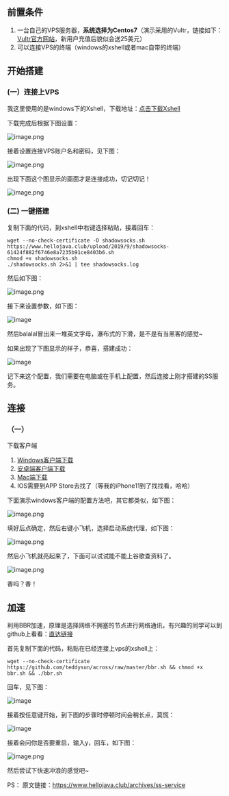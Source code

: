 ## 前置条件
1. 一台自己的VPS服务器，**系统选择为Centos7**（演示采用的Vultr，链接如下：[Vultr官方网站](https://www.vultr.com/?ref=7772826-4F)，新用户充值后貌似会送25美元）
2. 可以连接VPS的终端（windows的xshell或者mac自带的终端）

## 开始搭建
### (一）连接上VPS
我这里使用的是windows下的Xshell，下载地址：[点击下载Xshell](https://share.weiyun.com/5Jlnvnx)

下载完成后根据下图设置：

![image.png](https://www.hellojava.club/upload/2019/9/image-d13704db0c38497fb022d790f41ef620.png)

接着设置连接VPS账户名和密码，见下图：

![image.png](https://www.hellojava.club/upload/2019/9/image-9a8daef0e7b2457dab1e8a436eb76636.png)

出现下面这个图显示的画面才是连接成功，切记切记！

![image.png](https://www.hellojava.club/upload/2019/9/image-c2b248a3b4794af288b0fd84f3ca4b21.png)

### (二) 一键搭建
复制下面的代码，到xshell中右键选择粘贴，接着回车：
```shell
wget --no-check-certificate -O shadowsocks.sh https://www.hellojava.club/upload/2019/9/shadowsocks-61424f882f6746e8a7235b91ce8403b6.sh
chmod +x shadowsocks.sh
./shadowsocks.sh 2>&1 | tee shadowsocks.log
```

然后如下图：

![image.png](https://www.hellojava.club/upload/2019/9/image-7216e8f2584f4ecf9f2eab946c2669f3.png)


接下来设置参数，如下图：

![image](https://www.hellojava.club/upload/2019/9/image-b50ba33847ed46e49df762ea0a1e720f.png)

然后balalal冒出来一堆英文字母，瀑布式的下滑，是不是有当黑客的感觉~

如果出现了下图显示的样子，恭喜，搭建成功：

![image](https://www.hellojava.club/upload/2019/9/image-a01f1efa3c2e4f9cbb8769ad9e81cb75.png)

记下来这个配置，我们需要在电脑或在手机上配置，然后连接上刚才搭建的SS服务。

## 连接

### （一）
下载客户端
1. [Windows客户端下载](https://share.weiyun.com/58iM1wR)
2. [安卓端客户端下载](https://share.weiyun.com/5g2Qbaq)
3. [Mac端下载](https://share.weiyun.com/5g2Qbaq)
4. IOS需要到APP Store去找了（等我的iPhone11到了找找看，哈哈）

下面演示windows客户端的配置方法吧，其它都类似，如下图：

![image.png](https://www.hellojava.club/upload/2019/9/image-34b34be6a5cb4cd28bf010e03e6888c0.png)

填好后点确定，然后右键小飞机，选择启动系统代理，如下图：

![image.png](https://www.hellojava.club/upload/2019/9/image-e07c80af8aa040e490d9259de8f1748c.png)

然后小飞机就亮起来了，下面可以试试能不能上谷歌查资料了。

![image.png](https://www.hellojava.club/upload/2019/9/image-f3641e9e5b1d446795df30d60643d53b.png)

香吗？香！

## 加速
利用BBR加速，原理是选择网络不拥塞的节点进行网络通讯，有兴趣的同学可以到github上看看：[直达链接](https://github.com/google/bbr)

首先复制下面的代码，粘贴在已经连接上vps的xshell上：
```shell
wget --no-check-certificate https://github.com/teddysun/across/raw/master/bbr.sh && chmod +x bbr.sh && ./bbr.sh
```

回车，见下图：

![image](https://www.hellojava.club/upload/2019/9/image-3df9a1cca41e4ac5ba02efa41697ec0b.png)

接着按任意键开始，到下图的步骤时停顿时间会稍长点，莫慌：

![image](https://www.hellojava.club/upload/2019/9/image-5575b35730e04b968eb6dcf0deb8036f.png)

接着会问你是否要重启，输入y，回车，如下图：

![image.png](https://www.hellojava.club/upload/2019/9/image-4adc10ba74434b30abd7fbd80024962e.png)

然后尝试下快速冲浪的感觉吧~



PS：
原文链接：https://www.hellojava.club/archives/ss-service